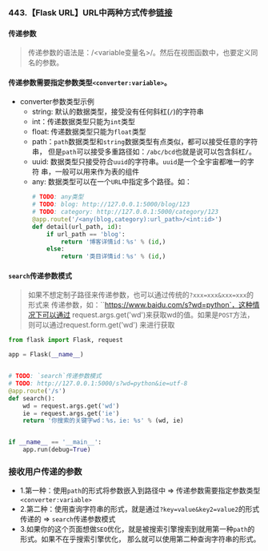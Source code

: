### 443.【Flask URL】URL中两种方式传参[链接](http://wangkaixiang.cn/python-flask/di-san-zhang-ff1a-flask-ru-men-2014-2014-url/di-san-jie-ff1a-url-yu-shi-tu-han-shu.html)

#### 传递参数
> 传递参数的语法是：/<variable变量名>/。然后在视图函数中，也要定义同名的参数。

#### 传递参数需要指定参数类型`<converter:variable>`。
* converter参数类型示例
    * string: 默认的数据类型，接受没有任何斜杠(`/`)的字符串
    * int：传递数据类型只能为`int`类型
    * float: 传递数据类型只能为`float`类型
    * path：`path`数据类型和`string`数据类型有点类似，都可以接受任意的字符串，
    但是`path`可以接受多重路径如：`/abc/bcd`也就是说可以包含斜杠`/`。
    * uuid: 数据类型只接受符合`uuid`的字符串。`uuid`是一个全宇宙都唯一的字符
    串，一般可以用来作为表的组件
    * any: 数据类型可以在一个`URL`中指定多个路径。如：
        ```python
        # TODO: any类型
        # TODO: blog: http://127.0.0.1:5000/blog/123
        # TODO: category: http://127.0.0.1:5000/category/123
        @app.route('/<any(blog,category):url_path>/<int:id>')
        def detail(url_path, id):
            if url_path == 'blog':
                return '博客详情id：%s' % (id,)
            else:
                return '类目详情id：%s' % (id,)
        ```
      
#### `search`传递参数模式
> 如果不想定制子路径来传递参数，也可以通过传统的`?xxx=xxx&xxx=xxx`的形式来
传递参数，如：``https://www.baidu.com/s?wd=python`，这种情况下可以通过
request.args.get('wd')来获取wd的值。如果是`POST`方法，则可以通过request.form.get('wd')
来进行获取

```python
from flask import Flask, request

app = Flask(__name__)


# TODO: `search`传递参数模式
# TODO: http://127.0.0.1:5000/s?wd=python&ie=utf-8
@app.route('/s')
def search():
    wd = request.args.get('wd')
    ie = request.args.get('ie')
    return '你搜索的关键字wd：%s，ie: %s' % (wd, ie)


if __name__ == '__main__':
    app.run(debug=True)
```

### 接收用户传递的参数
* 1.第一种：使用`path`的形式将参数嵌入到路径中 => 传递参数需要指定参数类型`<converter:variable>`
* 2.第二种：使用查询字符串的形式，就是通过`?key=value&key2=value2`的形式传递的 => `search`传递参数模式
* 3.如果你的这个页面想做`SEO`优化，就是被搜索引擎搜索到就用第一种`path`的形式。如果不在乎搜索引擎优化，
那么就可以使用第二种查询字符串的形式。